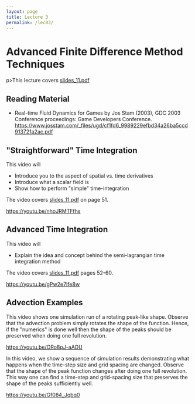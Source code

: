 ```yaml
---
layout: page
title: Lecture 3
permalink: /lec03/
---
```


<h1>Advanced Finite Difference Method Techniques</h1>

p>This lecture covers <a class="instructure_file_link instructure_scribd_file inline_disabled" title="slides_11.pdf" href="https://absalon.ku.dk/courses/72771/files/8258608?wrap=1" target="_blank" rel="noopener" data-api-endpoint="https://absalon.ku.dk/api/v1/courses/72771/files/8258608" data-api-returntype="File">slides_11.pdf</a></p>
<h2>Reading Material</h2>
<ul>
    <li>Real-time Fluid Dynamics for Games by Jos Stam (2003), GDC 2003 Conference proceedings: Game Developers Conference. <a href="https://www.josstam.com/_files/ugd/cf1fd6_9989229efbd34a26ba5ccd913721a2ac.pdf" target="_blank" rel="noopener">https://www.josstam.com/_files/ugd/cf1fd6_9989229efbd34a26ba5ccd913721a2ac.pdf</a>&nbsp;</li>
</ul>
<h2>"Straightforward" Time Integration</h2>
<p>This video will</p>
<ul>
    <li>Introduce you to the aspect of spatial vs. time derivatives</li>
    <li>Introduce what a scalar field is</li>
    <li>Show how to perform "simple" time-integration&nbsp;</li>
</ul>
<p>The video covers<span> <a class="instructure_file_link instructure_scribd_file inline_disabled" title="slides_11.pdf" href="https://absalon.ku.dk/courses/72771/files/8258608?wrap=1" target="_blank" rel="noopener" data-api-endpoint="https://absalon.ku.dk/api/v1/courses/72771/files/8258608" data-api-returntype="File">slides_11.pdf</a></span><span class="instructure_file_holder link_holder">&nbsp;on page 51.</span></p>
<p><a href="https://youtu.be/nhoJRMTFfhs" target="_blank" rel="noopener">https://youtu.be/nhoJRMTFfhs</a>&nbsp;</p>
<h2>Advanced Time Integration</h2>
<p>This video will</p>
<ul>
    <li>
        <p>Explain the idea and concept behind the semi-lagrangian time integration method</p>
    </li>
</ul>
<p>The video covers<span> <a class="instructure_file_link instructure_scribd_file inline_disabled" title="slides_11.pdf" href="https://absalon.ku.dk/courses/72771/files/8258608?wrap=1" target="_blank" rel="noopener" data-api-endpoint="https://absalon.ku.dk/api/v1/courses/72771/files/8258608" data-api-returntype="File">slides_11.pdf</a></span><span class="instructure_file_holder link_holder">&nbsp;pages 52-60.</span></p>
<p><a href="https://youtu.be/gPw2e7Ife8w" target="_blank" rel="noopener">https://youtu.be/gPw2e7Ife8w</a>&nbsp;</p>
<h2>Advection Examples</h2>
<p>This video shows one simulation run of a rotating peak-like shape. Observe that the advection problem simply rotates the shape of the function. Hence, if the "numerics" is done well then the shape of the peaks should be preserved when doing one full revolution.</p>
<p><a class="" href="https://youtu.be/ORo8pJ-aAOU" data-ytt-failcnt="3">https://youtu.be/ORo8pJ-aAOU</a></p>
<p>In this video, we show a sequence of simulation results demonstrating what happens when the time-step size and grid spacing are changed. Observe that the shape of the peak function changes after doing one full revolution. This way one can find a time-step and grid-spacing size that preserves the shape of the peaks sufficiently well.</p>
<p><a class="" href="https://youtu.be/Gf084_Jqbq0" data-ytt-failcnt="3">https://youtu.be/Gf084_Jqbq0</a></p>